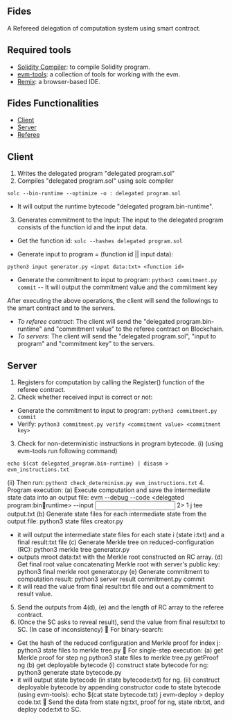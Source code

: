 ## Fides
A Refereed delegation of computation system using smart contract. 

## Required tools
- [Solidity Compiler](https://docs.soliditylang.org/en/v0.5.17/installing-solidity.html): to compile Solidity program.
- [evm-tools](https://github.com/CoinCulture/evm-tools): a collection of tools for working with the evm.
- [Remix](https://remix.ethereum.org/): a browser-based IDE.

## Fides Functionalities

- [Client](#client)
- [Server](#server)
- [Referee](#referee)


## Client
1. Writes the delegated program  "delegated program.sol"
2. Compiles "delegated program.sol" using solc compiler
```
solc --bin-runtime --optimize -o : delegated program.sol
```
- It will output the runtime bytecode "delegated program.bin-runtime".
3. Generates commitment to the Input: The input to the delegated program consists of the function id and the input data.

- Get the function id: `solc --hashes delegated program.sol`

- Generate input to program = (function id || input data):
```
python3 input generator.py <input data:txt> <function id>
```
- Generate the commitment to input to program: `python3 commitment.py commit`
-- It will output the commitment value and the commitment key

After executing the above operations, the client will send the followings to the smart contract and
to the servers.
- *To referee contract*: The client will send the "delegated program.bin-runtime" and "commitment value"
to the referee contract on Blockchain.
- *To servers*: The client will send the "delegated program.sol", "input to program" and "commitment key" to the servers.

## Server
1. Registers for computation by calling the Register() function of the referee contract.
2. Check whether received input is correct or not:
- Generate the commitment to input to program: `python3 commitment.py commit`
- Verify: `python3 commitment.py verify <commitment value> <commitment key>`

3. Check for non-deterministic instructions in program bytecode.
(i) (using evm-tools run following command)
```
echo $(cat delegated_program.bin-runtime) | disasm > evm_instructions.txt
```
(ii) Then run: `python3 check_determinism.py evm_instructions.txt`
4. Program execution:
(a) Execute computation and save the intermediate state data into an output file:
evm --debug --code <delegated program:bin􀀀runtime> --input <input to program> 2>
1 j tee output.txt
(b) Generate state files for each intermediate state from the output file:
python3 state files creator.py
- it will output the intermediate state files for each state i (state i:txt) and a final result:txt
file
(c) Generate Merkle tree on reduced-configuration (RC):
python3 merkle tree generator.py <hashed RC:txt>
- outputs mroot data:txt with the Merkle root constructed on RC array.
(d) Get final root value concatenating Merkle root with server's public key:
python3 final merkle root generator.py <mroot data:txt>
(e) Generate commitment to computation result:
python3 server result commitment.py commit
- it will read the value from final result:txt file and out a commitment to result value.
5. Send the outputs from 4(d), (e) and the length of RC array to the referee contract.
6. (Once the SC asks to reveal result), send the value from final result:txt to SC.
(In case of inconsistency)
 For binary-search:
- Get the hash of the reduced configuration and Merkle proof for index j:
python3 state files to merkle tree.py <state j:txt>
 For single-step execution:
(a) get Merkle proof for step ng
python3 state files to merkle tree.py <state ng:txt> getProof ng
(b) get deployable bytecode
(i) construct state bytecode for ng:
python3 generate state bytecode.py <state ng:txt>
- it will output state bytecode (in state bytecode:txt) for ng.
(ii) construct deployable bytecode by appending constructor code to state bytecode
(using evm-tools):
echo $(cat state bytecode.txt) j evm-deploy > deploy code.txt
 Send the data from state ng:txt, proof for ng, state nb:txt, and deploy code:txt to SC.

